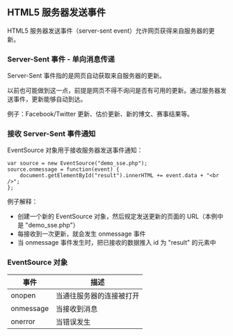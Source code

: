 HTML5 服务器发送事件
---

HTML5 服务器发送事件（server-sent event）允许网页获得来自服务器的更新。


### Server-Sent 事件 - 单向消息传递
Server-Sent 事件指的是网页自动获取来自服务器的更新。

以前也可能做到这一点，前提是网页不得不询问是否有可用的更新。通过服务器发送事件，更新能够自动到达。

例子：Facebook/Twitter 更新、估价更新、新的博文、赛事结果等。


### 接收 Server-Sent 事件通知
EventSource 对象用于接收服务器发送事件通知：
```
var source = new EventSource("demo_sse.php");
source.onmessage = function(event) {
    document.getElementById("result").innerHTML += event.data + "<br />";
};
```

例子解释：
- 创建一个新的 EventSource 对象，然后规定发送更新的页面的 URL（本例中是 "demo_sse.php"）
- 每接收到一次更新，就会发生 onmessage 事件
- 当 onmessage 事件发生时，把已接收的数据推入 id 为 "result" 的元素中


### EventSource 对象
| 事件 | 描述 |
| -- | -- |
| onopen | 当通往服务器的连接被打开 |
| onmessage | 当接收到消息 |
| onerror | 当错误发生 |